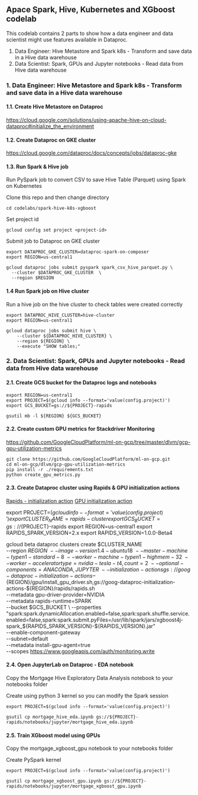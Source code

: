 ## Apace Spark, Hive, Kubernetes and XGboost codelab

This codelab contains 2 parts to show how a data engineer and data scientist might use features available in Dataproc.

1. Data Engineer: Hive Metastore and Spark k8s - Transform and save data in a Hive data warehouse
2. Data Scientist: Spark, GPUs and Jupyter notebooks - Read data from Hive data warehouse

### 1. Data Engineer: Hive Metastore and Spark k8s - Transform and save data in a Hive data warehouse

#### 1.1. Create Hive Metastore on Dataproc 

https://cloud.google.com/solutions/using-apache-hive-on-cloud-dataproc#initialize_the_environment

#### 1.2. Create Dataproc on GKE cluster 

https://cloud.google.com/dataproc/docs/concepts/jobs/dataproc-gke

#### 1.3. Run Spark & Hive job 

Run PySpark job to convert CSV to save Hive Table (Parquet) using Spark on Kubernetes 

Clone this repo and then change directory 

```
cd codelabs/spark-hive-k8s-xgboost
```

Set project id

```
gcloud config set project <project-id>
```

Submit job to Dataproc on GKE cluster

```
export DATAPROC_GKE_CLUSTER=dataproc-spark-on-composer
export REGION=us-central1 

gcloud dataproc jobs submit pyspark spark_csv_hive_parquet.py \
  --cluster $DATAPROC_GKE_CLUSTER  \
  --region $REGION
```

#### 1.4 Run Spark job on Hive cluster

Run a hive job on the hive cluster to check tables were created correctly

```
export DATAPROC_HIVE_CLUSTER=hive-cluster
export REGION=us-central1 

gcloud dataproc jobs submit hive \
    --cluster ${DATAPROC_HIVE_CLUSTER} \
    --region ${REGION} \
    --execute "SHOW tables;"
```

### 2. Data Scientist: Spark, GPUs and Jupyter notebooks - Read data from Hive data warehouse

#### 2.1. Create GCS bucket for the Dataproc logs and notebooks

```
export REGION=us-central1
export PROJECT=$(gcloud info --format='value(config.project)')
export GCS_BUCKET=gs://${PROJECT}-rapids

gsutil mb -l ${REGION} ${GCS_BUCKET}
```

#### 2.2. Create custom GPU metrics for Stackdriver Monitoring

https://github.com/GoogleCloudPlatform/ml-on-gcp/tree/master/dlvm/gcp-gpu-utilization-metrics

```
git clone https://github.com/GoogleCloudPlatform/ml-on-gcp.git
cd ml-on-gcp/dlvm/gcp-gpu-utilization-metrics 
pip install -r ./requirements.txt
python create_gpu_metrics.py 
```

#### 2.3. Create Dataproc cluster using Rapids & GPU initialization actions

[Rapids - initialization action](https://github.com/GoogleCloudDataproc/initialization-actions/tree/86c01a06b89b950033949b2d6cac5153c88a2807/rapids)
[GPU initialization action](https://github.com/GoogleCloudDataproc/initialization-actions/tree/86c01a06b89b950033949b2d6cac5153c88a2807/gpu)

export PROJECT=$(gcloud info --format='value(config.project)')
export CLUSTER_NAME=rapids-cluster
export GCS_BUCKET=gs://${PROJECT}-rapids
export REGION=us-central1
export RAPIDS_SPARK_VERSION=2.x
export RAPIDS_VERSION=1.0.0-Beta4

gcloud beta dataproc clusters create $CLUSTER_NAME \
    --region $REGION \
    --image-version 1.4-ubuntu18 \
    --master-machine-type n1-standard-8 \
    --worker-machine-type n1-highmem-32 \
    --worker-accelerator type=nvidia-tesla-t4,count=2 \
    --optional-components=ANACONDA,JUPYTER \
    --initialization-actions gs://goog-dataproc-initialization-actions-${REGION}/gpu/install_gpu_driver.sh,gs://goog-dataproc-initialization-actions-${REGION}/rapids/rapids.sh \
    --metadata gpu-driver-provider=NVIDIA \
    --metadata rapids-runtime=SPARK \
    --bucket $GCS_BUCKET \
    --properties "spark:spark.dynamicAllocation.enabled=false,spark:spark.shuffle.service.enabled=false,spark:spark.submit.pyFiles=/usr/lib/spark/jars/xgboost4j-spark_${RAPIDS_SPARK_VERSION}-${RAPIDS_VERSION}.jar" \
    --enable-component-gateway \
    --subnet=default \
    --metadata install-gpu-agent=true \
    --scopes https://www.googleapis.com/auth/monitoring.write

#### 2.4. Open JupyterLab on Dataproc - EDA notebook

Copy the Mortgage Hive Exploratory Data Analysis notebook to your notebooks folder

Create using python 3 kernel so you can modify the Spark session

```
export PROJECT=$(gcloud info --format='value(config.project)')

gsutil cp mortgage_hive_eda.ipynb gs://${PROJECT}-rapids/notebooks/jupyter/mortgage_hive_eda.ipynb
```


#### 2.5. Train XGboost model using GPUs

Copy the mortgage_xgboost_gpu notebook to your notebooks folder

Create PySpark kernel

```
export PROJECT=$(gcloud info --format='value(config.project)')

gsutil cp mortgage_xgboost_gpu.ipynb gs://${PROJECT}-rapids/notebooks/jupyter/mortgage_xgboost_gpu.ipynb
```

